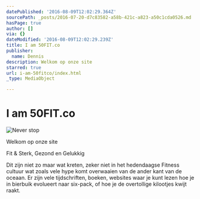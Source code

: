 ```yaml
---
datePublished: '2016-08-09T12:02:29.364Z'
sourcePath: _posts/2016-07-20-d7c83582-a58b-421c-a823-a50c1cda0526.md
hasPage: true
author: []
via: {}
dateModified: '2016-08-09T12:02:29.239Z'
title: I am 50FIT.co
publisher:
  name: Dennis
description: Welkom op onze site
starred: true
url: i-am-50fitco/index.html
_type: MediaObject

---
```

# I am 50FIT.co
![Never stop](https://s3-us-west-2.amazonaws.com/the-grid-img/p/8536dfc91ae71dfef0953b124827da8d18a96b67.jpg)

Welkom op onze site

Fit & Sterk, Gezond en Gelukkig

Dit zijn niet zo maar wat kreten, zeker niet in het hedendaagse Fitness cultuur wat zoals vele hype komt overwaaien van de ander kant van de oceaan. Er zijn vele tijdschriften, boeken, websites waar je kunt lezen hoe je in bierbuik evolueert naar six-pack, of hoe je de overtollige kilootjes kwijt raakt.